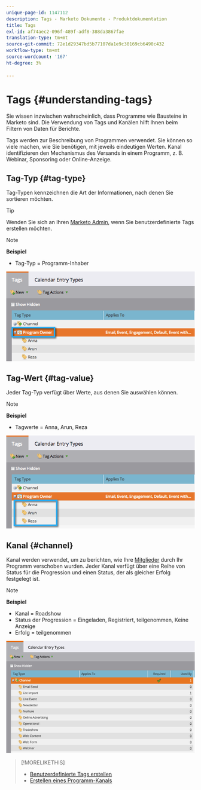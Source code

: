 ```yaml
---
unique-page-id: 1147112
description: Tags - Marketo Dokumente - Produktdokumentation
title: Tags
exl-id: af74aec2-096f-489f-adf8-388da3867fae
translation-type: tm+mt
source-git-commit: 72e1d29347bd5b77107da1e9c30169cb6490c432
workflow-type: tm+mt
source-wordcount: '167'
ht-degree: 3%

---
```


# Tags {#understanding-tags}

Sie wissen inzwischen wahrscheinlich, dass Programme wie Bausteine in Marketo sind. Die Verwendung von Tags und Kanälen hilft Ihnen beim Filtern von Daten für Berichte.

Tags werden zur Beschreibung von Programmen verwendet. Sie können so viele machen, wie Sie benötigen, mit jeweils eindeutigen Werten. Kanal identifizieren den Mechanismus des Versands in einem Programm, z. B. Webinar, Sponsoring oder Online-Anzeige.

## Tag-Typ {#tag-type}

Tag-Typen kennzeichnen die Art der Informationen, nach denen Sie sortieren möchten.

>[!TIP]
>
>Wenden Sie sich an Ihren [Marketo Admin](/help/marketo/product-docs/administration/tags/create-custom-tags.md), wenn Sie benutzerdefinierte Tags erstellen möchten.

>[!NOTE]
>
>**Beispiel**
>
>* Tag-Typ = Programm-Inhaber


![](assets/image2014-9-17-15-3a12-3a46.png)

## Tag-Wert {#tag-value}

Jeder Tag-Typ verfügt über Werte, aus denen Sie auswählen können.

>[!NOTE]
>
>**Beispiel**
>
>* Tagwerte = Anna, Arun, Reza


![](assets/image2014-9-17-15-3a16-3a8.png)

## Kanal {#channel}

Kanal werden verwendet, um zu berichten, wie Ihre [Mitglieder](/help/marketo/product-docs/core-marketo-concepts/programs/creating-programs/understanding-program-membership.md) durch Ihr Programm verschoben wurden. Jeder Kanal verfügt über eine Reihe von Status für die Progression und einen Status, der als gleicher Erfolg festgelegt ist.

>[!NOTE]
>
>**Beispiel**
>
>* Kanal = Roadshow
>* Status der Progression = Eingeladen, Registriert, teilgenommen, Keine Anzeige
>* Erfolg = teilgenommen


![](assets/image2015-2-5-16-3a57-3a59.png)

>[!MORELIKETHIS]
>
>* [Benutzerdefinierte Tags erstellen](/help/marketo/product-docs/administration/tags/create-custom-tags.md)
>* [Erstellen eines Programm-Kanals](/help/marketo/product-docs/administration/tags/create-a-program-channel.md)

